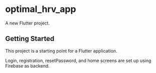 # optimal_hrv_app

A new Flutter project.

## Getting Started

This project is a starting point for a Flutter application.

Login, registration, resetPassword, and home screens are set up using Firebase as backend.
